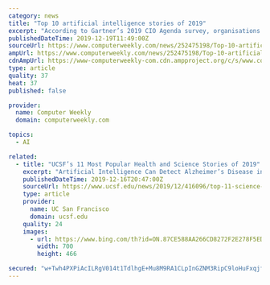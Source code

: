```yaml
---
category: news
title: "Top 10 artificial intelligence stories of 2019"
excerpt: "According to Gartner’s 2019 CIO Agenda survey, organisations that have deployed artificial intelligence (AI) grew from 4% to 14% between 2018 and 2019. Organisations are looking to take advantage of smart speakers such as Alexa and Google Home to provide another channel to market, and are rolling out chatbots as an alternative to call centre ..."
publishedDateTime: 2019-12-19T11:49:00Z
sourceUrl: https://www.computerweekly.com/news/252475198/Top-10-artificial-intelligence-stories-of-2019
ampUrl: https://www.computerweekly.com/news/252475198/Top-10-artificial-intelligence-stories-of-2019?amp=1
cdnAmpUrl: https://www-computerweekly-com.cdn.ampproject.org/c/s/www.computerweekly.com/news/252475198/Top-10-artificial-intelligence-stories-of-2019?amp=1
type: article
quality: 37
heat: 37
published: false

provider:
  name: Computer Weekly
  domain: computerweekly.com

topics:
  - AI

related:
  - title: "UCSF’s 11 Most Popular Health and Science Stories of 2019"
    excerpt: "Artificial Intelligence Can Detect Alzheimer’s Disease in Brain Scans Six Years Before ... cancer gene panel test – that helped to reveal an unusual genetic alteration in his cancer and identified a long-shot therapy. Multiple sclerosis (MS) is an autoimmune disease caused by immune cells that attack the protective coating around nerve ..."
    publishedDateTime: 2019-12-16T20:47:00Z
    sourceUrl: https://www.ucsf.edu/news/2019/12/416096/top-11-science-and-health-stories-2019
    type: article
    provider:
      name: UC San Francisco
      domain: ucsf.edu
    quality: 24
    images:
      - url: https://www.bing.com/th?id=ON.87CE588AA266CD8272F2E278F5ED7F59
        width: 700
        height: 466

secured: "w+Twh4PXPiAcILRgV014t1TdlhgE+Mu8M9RA1CLpInGZNM3RipC9loHuFxqjf+2JcZqH+TRbF65X2ZL3SlMFRrbmAdGp5hGDtKZs9QpxO5woCKFFgQI9EV4+rg8swxUYxDVllRkErV8q7pIJ+tb6V6p34pvlRBqip5vwwNbgXfv+il69pzdod7zMCNiJ/4gwQ8QbBKwQ4xIsAPJ0rBmsrfHR1HmelShRTGq2+DdFyawwjfSf3Y+UIzXT+M4uo3bEHLluJ3YkbWIgZ3sScOvKvg==;mSp2VID4aydF9xlpcqh3Tg=="
---
```


